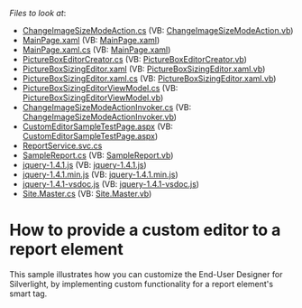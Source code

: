 <!-- default file list -->
*Files to look at*:

* [ChangeImageSizeModeAction.cs](./CS/CustomEditorSample/ChangeImageSizeModeAction.cs) (VB: [ChangeImageSizeModeAction.vb](./VB/CustomEditorSample/ChangeImageSizeModeAction.vb))
* [MainPage.xaml](./CS/CustomEditorSample/MainPage.xaml) (VB: [MainPage.xaml](./VB/CustomEditorSample/MainPage.xaml))
* [MainPage.xaml.cs](./CS/CustomEditorSample/MainPage.xaml.cs) (VB: [MainPage.xaml](./VB/CustomEditorSample/MainPage.xaml))
* [PictureBoxEditorCreator.cs](./CS/CustomEditorSample/PictureBoxEditorCreator.cs) (VB: [PictureBoxEditorCreator.vb](./VB/CustomEditorSample/PictureBoxEditorCreator.vb))
* [PictureBoxSizingEditor.xaml](./CS/CustomEditorSample/PictureBoxSizingEditor.xaml) (VB: [PictureBoxSizingEditor.xaml.vb](./VB/CustomEditorSample/PictureBoxSizingEditor.xaml.vb))
* [PictureBoxSizingEditor.xaml.cs](./CS/CustomEditorSample/PictureBoxSizingEditor.xaml.cs) (VB: [PictureBoxSizingEditor.xaml.vb](./VB/CustomEditorSample/PictureBoxSizingEditor.xaml.vb))
* [PictureBoxSizingEditorViewModel.cs](./CS/CustomEditorSample/PictureBoxSizingEditorViewModel.cs) (VB: [PictureBoxSizingEditorViewModel.vb](./VB/CustomEditorSample/PictureBoxSizingEditorViewModel.vb))
* [ChangeImageSizeModeActionInvoker.cs](./CS/ReportService/ChangeImageSizeModeActionInvoker.cs) (VB: [ChangeImageSizeModeActionInvoker.vb](./VB/ReportService/ChangeImageSizeModeActionInvoker.vb))
* [CustomEditorSampleTestPage.aspx](./CS/ReportService/CustomEditorSampleTestPage.aspx) (VB: [CustomEditorSampleTestPage.aspx](./VB/ReportService/CustomEditorSampleTestPage.aspx))
* [ReportService.svc.cs](./CS/ReportService/ReportService.svc.cs)
* [SampleReport.cs](./CS/ReportService/SampleReport.cs) (VB: [SampleReport.vb](./VB/ReportService/SampleReport.vb))
* [jquery-1.4.1.js](./CS/ReportService/Scripts/jquery-1.4.1.js) (VB: [jquery-1.4.1.js](./VB/ReportService/Scripts/jquery-1.4.1.js))
* [jquery-1.4.1.min.js](./CS/ReportService/Scripts/jquery-1.4.1.min.js) (VB: [jquery-1.4.1.min.js](./VB/ReportService/Scripts/jquery-1.4.1.min.js))
* [jquery-1.4.1-vsdoc.js](./CS/ReportService/Scripts/jquery-1.4.1-vsdoc.js) (VB: [jquery-1.4.1-vsdoc.js](./VB/ReportService/Scripts/jquery-1.4.1-vsdoc.js))
* [Site.Master.cs](./CS/ReportService/Site.Master.cs) (VB: [Site.Master.vb](./VB/ReportService/Site.Master.vb))
<!-- default file list end -->
# How to provide a custom editor to a report element


<p>This sample illustrates how you can customize the End-User Designer for Silverlight, by implementing custom functionality for a report element's smart tag.</p>

<br/>


